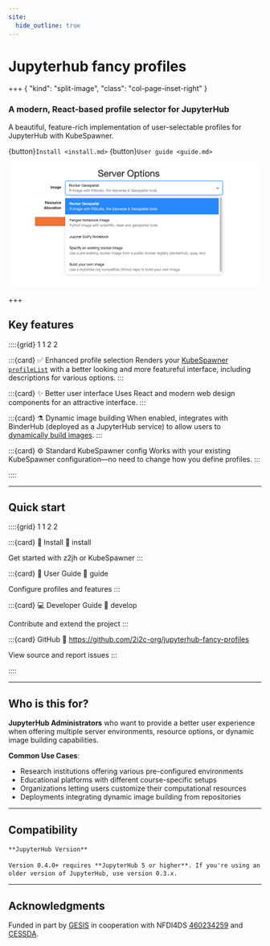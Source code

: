 ```yaml
---
site:
  hide_outline: true
---
```

# Jupyterhub fancy profiles


+++ { "kind": "split-image", "class": "col-page-inset-right" }

### A modern, React-based profile selector for JupyterHub

A beautiful, feature-rich implementation of user-selectable profiles for JupyterHub with KubeSpawner.

{button}`Install <install.md>` {button}`User guide <guide.md>`

![](../screenshot.png)

+++

## Key features

::::{grid} 1 1 2 2

:::{card} ✅ Enhanced profile selection
Renders your [KubeSpawner `profileList`](https://z2jh.jupyter.org/en/latest/jupyterhub/customizing/user-environment.html#using-multiple-profiles-to-let-users-select-their-environment) with a better looking and more featureful interface, including descriptions for various options.
:::

:::{card} ✨ Better user interface
Uses React and modern web design components for an attractive interface.
:::

:::{card} ⚗️ Dynamic image building
When enabled, integrates with BinderHub (deployed as a JupyterHub service) to allow users to [dynamically build images](#dynamic-image-building).
:::

:::{card} ⚙️ Standard KubeSpawner config
Works with your existing KubeSpawner configuration—no need to change how you define profiles.
:::

::::

---

## Quick start

::::{grid} 1 1 2 2

:::{card} 🚀 Install
:link: install

Get started with z2jh or KubeSpawner
:::

:::{card} 📖 User Guide
:link: guide

Configure profiles and features
:::

:::{card} 💻 Developer Guide
:link: develop

Contribute and extend the project
:::

:::{card} GitHub
:link: https://github.com/2i2c-org/jupyterhub-fancy-profiles

View source and report issues
:::

::::

---

## Who is this for?

**JupyterHub Administrators** who want to provide a better user experience when offering multiple server environments, resource options, or dynamic image building capabilities.

**Common Use Cases**:
- Research institutions offering various pre-configured environments
- Educational platforms with different course-specific setups
- Organizations letting users customize their computational resources
- Deployments integrating dynamic image building from repositories

---

## Compatibility

```{note}
**JupyterHub Version**

Version 0.4.0+ requires **JupyterHub 5 or higher**. If you're using an older version of JupyterHub, use version 0.3.x.
```

---

## Acknowledgments

Funded in part by [GESIS](http://notebooks.gesis.org) in cooperation with NFDI4DS [460234259](https://gepris.dfg.de/gepris/projekt/460234259) and [CESSDA](https://www.cessda.eu).
